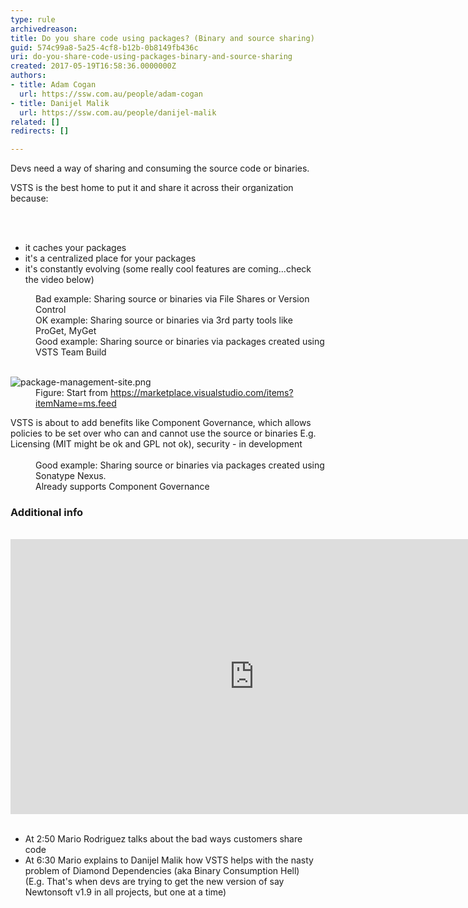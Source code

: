 ```yaml
---
type: rule
archivedreason: 
title: Do you share code using packages? (Binary and source sharing)
guid: 574c99a8-5a25-4cf8-b12b-0b8149fb436c
uri: do-you-share-code-using-packages-binary-and-source-sharing
created: 2017-05-19T16:58:36.0000000Z
authors:
- title: Adam Cogan
  url: https://ssw.com.au/people/adam-cogan
- title: Danijel Malik
  url: https://ssw.com.au/people/danijel-malik
related: []
redirects: []

---
```



<p>Devs need a way of sharing and consuming the source code or binaries.&#160;<br></p><p>VSTS is the best home to put it and share it across their organization because&#58;&#160; <br></p>
<br><excerpt class='endintro'></excerpt><br>
<p></p><ul><li>it&#160;caches&#160;your packages<br></li><li>it's a&#160;centralized&#160;place for your packages<br></li><li>it's constantly evolving (some really cool features are coming...check the video below)<br></li></ul><dd class="ssw15-rteElement-FigureBad">Bad example&#58; Sharing source or binaries via File Shares or Version Control</dd><dd class="ssw15-rteElement-FigureNormal">OK example&#58; Sharing source or binaries via&#160;3rd party tools like ProGet, MyGet</dd><dd class="ssw15-rteElement-FigureGood">Good example&#58; Sharing source or binaries via&#160;packages created using VSTS Team Build</dd>&#160; &#160; &#160; &#160; &#160;&#160;
<dl class="image"><dt><img src="/PublishingImages/package-management-site.png" alt="package-management-site.png" /></dt><dd>Figure&#58; Start from <a href="https&#58;//marketplace.visualstudio.com/items?itemName=ms.feed" target="_blank">https&#58;//marketplace.visualstudio.com/items?itemName=ms.feed​</a><br></dd></dl>

<div>VSTS is about to add benefits like Component Governance, which allows policies to be set over who can and cannot use the source or binaries E.g. Licensing (MIT might be ok and GPL not ok), security - in development</div><div><dd class="ssw15-rteElement-FigureGood"> 
      <br>Good example&#58;&#160;Sharing source or binaries via&#160;packages created using Sonatype Nexus.<br>Already supports Component Governance</dd><h3 class="ssw15-rteElement-H3">Additional info 
      <br></h3> ​ 
   <div class="ms-rtestate-read ms-rte-embedcode ms-rte-embedil ms-rtestate-notify">
      <iframe width="780" height="440" src="https&#58;//www.youtube.com/embed/r-nVWDq1QBg" frameborder="0"></iframe>&#160;</div><ul><li>​​At 2&#58;50 Mario Rodriguez talks about the bad ways customers share code</li><li>At 6&#58;30 Mario explains to Danijel Malik how VSTS helps with the nasty problem of Diamond Dependencies (aka Binary Consumption Hell) &#160; (E.g. That's when devs are trying to get the new version of say Newtonsoft v1.9 in all projects, but one at a time)<br></li></ul><p></p></div>


